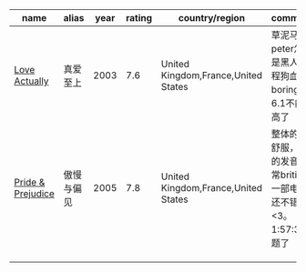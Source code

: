  

| name                                                      | alias      | year | rating | country/region                      | comments                                                     |
| --------------------------------------------------------- | ---------- | ---- | ------ | ----------------------------------- | ------------------------------------------------------------ |
| [Love Actually](https://www.imdb.com/title/tt0314331/)    | 真爱至上   | 2003 | 7.6    | United Kingdom,France,United States | 草泥马peter怎么是黑人。全程狗血剧情boring，6.1不能再高了     |
| [Pride & Prejudice](https://www.imdb.com/title/tt0414387) | 傲慢与偏见 | 2005 | 7.8    | United Kingdom,France,United States | 整体的观感舒服，纯正的发音。非常british的一部电影 还不错 <3。1:57:30点题了 |
|                                                           |            |      |        |                                     |                                                              |
|                                                           |            |      |        |                                     |                                                              |
|                                                           |            |      |        |                                     |                                                              |
